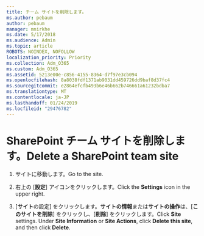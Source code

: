 ```yaml
---
title: チーム サイトを削除します。
ms.author: pebaum
author: pebaum
manager: mnirkhe
ms.date: 5/17/2018
ms.audience: Admin
ms.topic: article
ROBOTS: NOINDEX, NOFOLLOW
localization_priority: Priority
ms.collection: Adm_O365
ms.custom: Adm_O365
ms.assetid: 5213e00e-c856-4155-8364-d7f97e3cb094
ms.openlocfilehash: 8a8038fdf1371ab9031dd459726dd9baf8d37fc4
ms.sourcegitcommit: e2864efcfb493b6e46b662b746661a61232bdba7
ms.translationtype: MT
ms.contentlocale: ja-JP
ms.lasthandoff: 01/24/2019
ms.locfileid: "29476782"
---
```

# <a name="delete-a-sharepoint-team-site"></a><span data-ttu-id="6dd86-102">SharePoint チーム サイトを削除します。</span><span class="sxs-lookup"><span data-stu-id="6dd86-102">Delete a SharePoint team site</span></span>

1. <span data-ttu-id="6dd86-103">サイトに移動します。</span><span class="sxs-lookup"><span data-stu-id="6dd86-103">Go to the site.</span></span>
    
2. <span data-ttu-id="6dd86-104">右上の [**設定**] アイコンをクリックします。</span><span class="sxs-lookup"><span data-stu-id="6dd86-104">Click the **Settings** icon in the upper right.</span></span> 
    
3. <span data-ttu-id="6dd86-p101">[**サイト**の設定] をクリックします。**サイトの情報**または**サイトの操作**は、[**このサイトを削除**] をクリックし、[**削除**] をクリックします。</span><span class="sxs-lookup"><span data-stu-id="6dd86-p101">Click **Site** settings. Under **Site Information** or **Site Actions**, click **Delete this site**, and then click **Delete**.</span></span>
    

